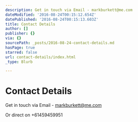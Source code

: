 ```yaml
---
description: Get in touch via Email - markburkett@me.com
dateModified: '2016-08-24T00:15:12.654Z'
datePublished: '2016-08-24T00:15:13.603Z'
title: Contact Details
author: []
publisher: {}
via: {}
sourcePath: _posts/2016-08-24-contact-details.md
hasPage: true
starred: false
url: contact-details/index.html
_type: Blurb

---
```

# Contact Details

Get in touch via Email - markburkett@me.com

Or direct on +61459459951